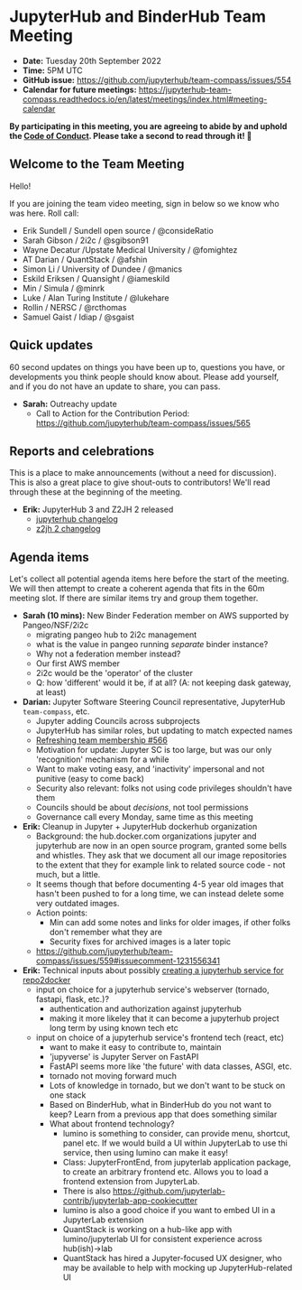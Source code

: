 # JupyterHub and BinderHub Team Meeting

- **Date:** Tuesday 20th September 2022
- **Time:** 5PM UTC
- **GitHub issue:** <https://github.com/jupyterhub/team-compass/issues/554>
- **Calendar for future meetings:** <https://jupyterhub-team-compass.readthedocs.io/en/latest/meetings/index.html#meeting-calendar>

**By participating in this meeting, you are agreeing to abide by and uphold the [Code of Conduct](https://jupyter.org/conduct). Please take a second to read through it! :pray:**

## Welcome to the Team Meeting

Hello!

If you are joining the team video meeting, sign in below so we know who was here. Roll call:

- Erik Sundell / Sundell open source / @consideRatio
- Sarah Gibson / 2i2c / @sgibson91
- Wayne Decatur /Upstate Medical University / @fomightez
- AT Darian / QuantStack / @afshin
- Simon Li / University of Dundee / @manics
- Eskild Eriksen / Quansight / @iameskild
- Min / Simula / @minrk
- Luke / Alan Turing Institute / @lukehare
- Rollin / NERSC / @rcthomas
- Samuel Gaist / Idiap / @sgaist

## Quick updates

60 second updates on things you have been up to, questions you have, or developments you think people should know about. Please add yourself, and if you do not have an update to share, you can pass.

- **Sarah:** Outreachy update
  - Call to Action for the Contribution Period: <https://github.com/jupyterhub/team-compass/issues/565>

## Reports and celebrations

This is a place to make announcements (without a need for discussion). This is also a great place to give shout-outs to contributors! We'll read through these at the beginning of the meeting.

- **Erik:** JupyterHub 3 and Z2JH 2 released
  - [jupyterhub changelog](https://jupyterhub.readthedocs.io/en/stable/changelog.html)
  - [z2jh 2 changelog](https://zero-to-jupyterhub.readthedocs.io/en/stable/changelog.html)

## Agenda items

Let's collect all potential agenda items here before the start of the meeting. We will then attempt to create a coherent agenda that fits in the 60m meeting slot. If there are similar items try and group them together.

- **Sarah (10 mins):** New Binder Federation member on AWS supported by Pangeo/NSF/2i2c
  - migrating pangeo hub to 2i2c management
  - what is the value in pangeo running _separate_ binder instance?
  - Why not a federation member instead?
  - Our first AWS member
  - 2i2c would be the 'operator' of the cluster
  - Q: how 'different' would it be, if at all? (A: not keeping dask gateway, at least)
- **Darian:** Jupyter Software Steering Council representative, JupyterHub `team-compass`, etc.
  - Jupyter adding Councils across subprojects
  - JupyterHub has similar roles, but updating to match expected names
  - [Refreshing team membership #566](https://github.com/jupyterhub/team-compass/issues/566)
  - Motivation for update: Jupyter SC is too large, but was our only 'recognition' mechanism for a while
  - Want to make voting easy, and 'inactivity' impersonal and not punitive (easy to come back)
  - Security also relevant: folks not using code privileges shouldn't have them
  - Councils should be about _decisions_, not tool permissions
  - Governance call every Monday, same time as this meeting
- **Erik:** Cleanup in Jupyter + JupyterHub dockerhub organization
  - Background: the hub.docker.com organizations jupyter and jupyterhub are now in an open source program, granted some bells and whistles. They ask that we document all our image repositories to the extent that they for example link to related source code - not much, but a little.
  - It seems though that before documenting 4-5 year old images that hasn't been pushed to for a long time, we can instead delete some very outdated images.
  - Action points:
    - Min can add some notes and links for older images, if other folks don't remember what they are
    - Security fixes for archived images is a later topic
  - <https://github.com/jupyterhub/team-compass/issues/559#issuecomment-1231556341>
- **Erik:** Technical inputs about possibly [creating a jupyterhub service for repo2docker](https://hackmd.io/0UqEYe-GTGa2L89zY9QMLw)
  - input on choice for a jupyterhub service's webserver (tornado, fastapi, flask, etc.)?
    - authentication and authorization against jupyterhub
    - making it more likeley that it can become a jupyterhub project long term by using known tech etc
  - input on choice of a jupyterhub service's frontend tech (react, etc)
    - want to make it easy to contribute to, maintain
    - 'jupyverse' is Jupyter Server on FastAPI
    - FastAPI seems more like 'the future' with data classes, ASGI, etc.
    - tornado not moving forward much
    - Lots of knowledge in tornado, but we don't want to be stuck on one stack
    - Based on BinderHub, what in BinderHub do you not want to keep? Learn from a previous app that does something similar
    - What about frontend technology?
      - lumino is something to consider, can provide menu, shortcut, panel etc. If we would build a UI within JupyterLab to use thi service, then using lumino can make it easy!
      - Class: JupyterFrontEnd, from jupyterlab application package, to create an arbitrary frontend etc. Allows you to load a frontend extension from JupyterLab.
      - There is also <https://github.com/jupyterlab-contrib/jupyterlab-app-cookiecutter>
      - lumino is also a good choice if you want to embed UI in a JupyterLab extension
      - QuantStack is working on a hub-like app with lumino/jupyterlab UI for consistent experience across hub(ish)->lab
      - QuantStack has hired a Jupyter-focused UX designer, who may be available to help with mocking up JupyterHub-related UI
